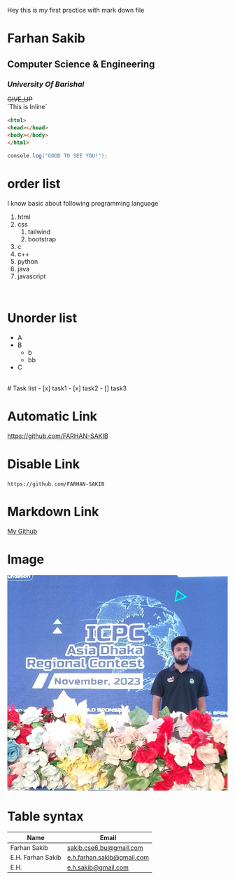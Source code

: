 <!--mark-down-->
Hey this is my first practice with mark down file</br>
<h1> Farhan Sakib</h1>
<h2>Computer Science & Engineering</h2>
<h3><i> University Of Barishal</i></h3>
<del>GIVE_UP</del> </br>
`This is Inline`</br>

```html
<html>
<head></head>
<body></body>
</html>
```
```java script
console.log("GOOD TO SEE YOU!");
```
# order list
I know basic about following programming language<br>
1. html
1. css
    1. tailwind
    1. bootstrap
1. c
1. c++
1. python
1. java
1. javascript
<br>

# Unorder list
- A
- B
  - b
  - bb
- C
<br>
# Task list
- [x] task1
- [x] task2
- [] task3

# Automatic Link
https://github.com/FARHAN-SAKIB
# Disable Link
`https://github.com/FARHAN-SAKIB`
 # Markdown Link
[My Github](https://github.com/FARHAN-SAKIB)
# Image
![Farhan Sakib](farhan.jpg)

# Table syntax
| Name | Email |
| ----- | ------ |
| Farhan Sakib | sakib.cse6.bu@gmail.com |
| E.H. Farhan Sakib | e.h.farhan.sakib@gmail.com |
| E.H. | e.h.sakib@gmail.com |